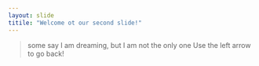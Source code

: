 ```yaml
---
layout: slide
titile: "Welcome ot our second slide!"
---
```

> some say I am dreaming, but I am not the only one
Use the left arrow to go back!
